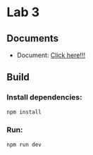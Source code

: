 # Lab 3

## Documents
- Document: [Click here!!!](Lab3_About_all_Components.docx.pdf)

## Build
### Install dependencies:
```bash
npm install
```
### Run:
```bash
npm run dev
```